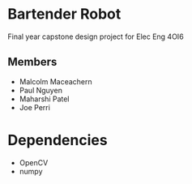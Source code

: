 Bartender Robot
===============

Final year capstone design project for Elec Eng 4OI6 

Members
-------

* Malcolm Maceachern
* Paul Nguyen
* Maharshi Patel
* Joe Perri

Dependencies
=============

* OpenCV
* numpy